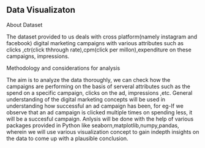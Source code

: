 ## Data Visualizaton

About Dataset

The dataset provided to us deals with cross platform(namely instagram and facebook) digital marketing campaigns with various attributes such as clicks ,ctr(click thhrough rate),cpm(click per millon),expenditure on these campaigns, impressions.

Methodology and considerations for analysis

The aim is to analyze the data thoroughly, we can check how the campaigns are performing on the basis of serveral attributes such as the spend on a specific campaign, clicks on the ad, impressions ,etc. General understanding of the digital marketing concepts will be used in understanding how successful an ad campaign has been, for eg-If we observe that an ad campaign is clicked multiple times on spending less, it will be a succesful campaign.
Anlysis will be done with the help of various packages provided in Python like seaborn,matplotlib,numpy,pandas, wherein we will use various visualization concept to gain indepth insights on the data to come up with a plausible conclusion.

